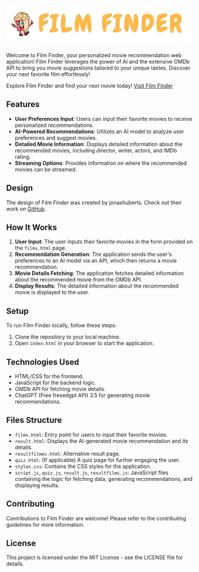 # ![Film Finder](https://raw.githubusercontent.com/thetechnikfreak/FilmFinder/main/logo.png)

Welcome to Film Finder, your personalized movie recommendation web application! Film Finder leverages the power of AI and the extensive OMDb API to bring you movie suggestions tailored to your unique tastes. Discover your next favorite film effortlessly!

Explore Film Finder and find your next movie today! [Visit Film Finder](https://findfilms.technikfreak.co/)

## Features

- **User Preferences Input**: Users can input their favorite movies to receive personalized recommendations.
- **AI-Powered Recommendations**: Utilizes an AI model to analyze user preferences and suggest movies.
- **Detailed Movie Information**: Displays detailed information about the recommended movies, including director, writer, actors, and IMDb rating.
- **Streaming Options**: Provides information on where the recommended movies can be streamed.

## Design

The design of Film Finder was created by jonashuberts. Check out their work on [GitHub](https://github.com/jonashuberts).

## How It Works

1. **User Input**: The user inputs their favorite movies in the form provided on the `films.html` page.
2. **Recommendation Generation**: The application sends the user's preferences to an AI model via an API, which then returns a movie recommendation.
3. **Movie Details Fetching**: The application fetches detailed information about the recommended movie from the OMDb API.
4. **Display Results**: The detailed information about the recommended movie is displayed to the user.

## Setup

To run Film Finder locally, follow these steps:

1. Clone the repository to your local machine.
2. Open `index.html` in your browser to start the application.

## Technologies Used

- HTML/CSS for the frontend.
- JavaScript for the backend logic.
- OMDb API for fetching movie details.
- ChatGPT (Free fresedgpt API) 3.5 for generating movie recommendations.

## Files Structure

- `films.html`: Entry point for users to input their favorite movies.
- `result.html`: Displays the AI-generated movie recommendation and its details.
- `resultfilmes.html`: Alternative result page.
- `quiz.html`: (If applicable) A quiz page for further engaging the user.
- `styles.css`: Contains the CSS styles for the application.
- `script.js`, `quiz.js`, `result.js`, `resultfilms.js`: JavaScript files containing the logic for fetching data, generating recommendations, and displaying results.

## Contributing

Contributions to Film Finder are welcome! Please refer to the contributing guidelines for more information.

## License

This project is licensed under the MIT License - see the LICENSE file for details.
